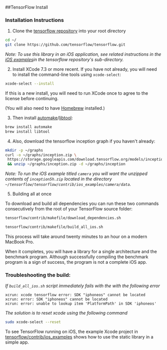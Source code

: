 ##TensorFlow Install

### Installation Instructions

1. Clone the [tensorflow repository](https://github.com/tensorflow/tensorflow) into your root directory
```bash
cd ~/
git clone https://github.com/tensorflow/tensorflow.git
``` 

_Note: To use this library in an iOS application, see related instructions in
the [iOS examples](https://github.com/tensorflow/tensorflow/tree/master/tensorflow/contrib/ios_examples)in the tensorflow repository's sub-directory._


2. Install XCode 7.3 or more recent. If you have not already, you will need to
install the command-line tools using `xcode-select`:

```bash
xcode-select --install
```

If this is a new install, you will need to run XCode once to agree to the
license before continuing.

(You will also need to have [Homebrew](http://brew.sh/) installed.)


3. Then install [automake](https://en.wikipedia.org/wiki/Automake)/[libtool](https://en.wikipedia.org/wiki/GNU_Libtool):

```bash
brew install automake
brew install libtool
```


4. Also, download the tensorflow inception graph if you haven't already:

```bash
mkdir -p ~/graphs
curl -o ~/graphs/inception.zip \
 https://storage.googleapis.com/download.tensorflow.org/models/inception5h.zip \
 && unzip ~/graphs/inception.zip -d ~/graphs/inception
```

_Note: To run the iOS example titled `camera` you will want the unzipped contents of `inception5h.zip` located in the directory `~/tensorflow/tensorflow/contrib/ios_examples/camera/data`._


5. Building all at once

To download and build all dependencies you can run these two commands consecutively 
from the root of your TensorFlow source folder:

```bash
tensorflow/contrib/makefile/download_dependencies.sh
```

```bash
tensorflow/contrib/makefile/build_all_ios.sh
```

This process will take around twenty minutes to an hour on a modern MacBook Pro.

When it completes, you will have a library for a single architecture and the
benchmark program. Although successfully compiling the benchmark program is a
sign of success, the program is not a complete iOS app.



### Troubleshooting the build:

_If `build_all_ios.sh` script immediately fails with the with the following error_
```
xcrun: xcode tensorflow error: SDK "iphoneos" cannot be located
xcrun: error: SDK "iphoneos" cannot be located
xcrun: error: unable to lookup item 'PlatformPath' in SDK 'iphoneos'
```
_The solution is to reset xcode using the following command_
```bash
sudo xcode-select --reset
```


To see TensorFlow running on iOS, the example Xcode project in
[tensorflow/contrib/ios_examples](https://github.com/tensorflow/tensorflow/tree/master/tensorflow/contrib/ios_examples) shows how to use the static
library in a simple app.






